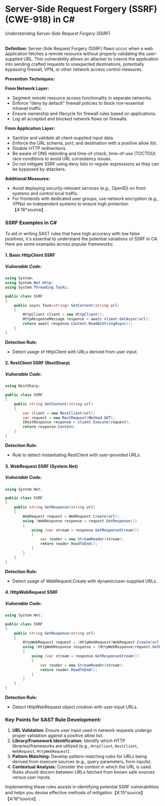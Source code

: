 # Server-Side Request Forgery (SSRF) (CWE-918) in C#

###### Understanding Server-Side Request Forgery (SSRF)

**Definition:**
Server-Side Request Forgery (SSRF) flaws occur when a web application fetches a remote resource without properly validating the user-supplied URL. This vulnerability allows an attacker to coerce the application into sending crafted requests to unexpected destinations, potentially bypassing firewall, VPN, or other network access control measures.

**Prevention Techniques:**

**From Network Layer:**
- Segment remote resource access functionality in separate networks.
- Enforce "deny by default" firewall policies to block non-essential intranet traffic.
- Ensure ownership and lifecycle for firewall rules based on applications.
- Log all accepted and blocked network flows on firewalls.

**From Application Layer:**
- Sanitize and validate all client-supplied input data.
- Enforce the URL schema, port, and destination with a positive allow list.
- Disable HTTP redirections.
- Be aware of DNS rebinding and time-of-check, time-of-use (TOCTOU) race conditions to avoid URL consistency issues.
- Do not mitigate SSRF using deny lists or regular expressions as they can be bypassed by attackers.

**Additional Measures:**
- Avoid deploying security-relevant services (e.g., OpenID) on front systems and control local traffic.
- For frontends with dedicated user groups, use network encryption (e.g., VPNs) on independent systems to ensure high protection【4:16†source】.

### SSRF Examples in C#

To aid in writing SAST rules that have high accuracy with low false positives, it's essential to understand the potential variations of SSRF in C#. Here are some examples across popular frameworks:

#### 1. Basic HttpClient SSRF
##### Vulnerable Code:
```csharp
using System;
using System.Net.Http;
using System.Threading.Tasks;

public class SSRF
{
    public async Task<string> GetContent(string url)
    {
        HttpClient client = new HttpClient();
        HttpResponseMessage response = await client.GetAsync(url);
        return await response.Content.ReadAsStringAsync();
    }
}
```
**Detection Rule:**
- Detect usage of HttpClient with URLs derived from user input.

#### 2. RestClient SSRF (RestSharp)
##### Vulnerable Code:
```csharp
using RestSharp;

public class SSRF
{
    public string GetContent(string url)
    {
        var client = new RestClient(url);
        var request = new RestRequest(Method.GET);
        IRestResponse response = client.Execute(request);
        return response.Content;
    }
}
```
**Detection Rule:**
- Rule to detect instantiating RestClient with user-provided URLs.

#### 3. WebRequest SSRF (System.Net)
##### Vulnerable Code:
```csharp
using System.Net;

public class SSRF
{
    public string GetResponse(string url)
    {
        WebRequest request = WebRequest.Create(url);
        using (WebResponse response = request.GetResponse())
        {
            using (var stream = response.GetResponseStream())
            {
                var reader = new StreamReader(stream);
                return reader.ReadToEnd();
            }
        }
    }
}
```
**Detection Rule:**
- Detect usage of WebRequest.Create with dynamic/user-supplied URLs.

#### 4. HttpWebRequest SSRF
##### Vulnerable Code:
```csharp
using System.Net;

public class SSRF
{
    public string GetResponse(string url)
    {
        HttpWebRequest request = (HttpWebRequest)WebRequest.Create(url);
        using (HttpWebResponse response = (HttpWebResponse)request.GetResponse())
        {
            using (var stream = response.GetResponseStream())
            {
                var reader = new StreamReader(stream);
                return reader.ReadToEnd();
            }
        }
    }
}
```
**Detection Rule:**
- Detect HttpWebRequest object creation with user-input URLs.

### Key Points for SAST Rule Development:
1. **URL Validation:** Ensure user input used in network requests undergo proper validation against a positive allow list.
2. **Library/Framework Identification:** Identify which HTTP libraries/frameworks are utilized (e.g., `HttpClient`, `RestClient`, `WebRequest`, `HttpWebRequest`).
3. **Pattern Matching:** Develop pattern-matching rules for URLs being derived from insecure sources (e.g., query parameters, form inputs).
4. **Contextual Analysis:** Consider the context in which the URL is used. Rules should discern between URLs fetched from known safe sources versus user inputs.

Implementing these rules assists in identifying potential SSRF vulnerabilities and helps you devise effective methods of mitigation【4:15†source】【4:16†source】.
